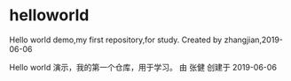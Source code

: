 # helloworld
Hello world demo,my first repository,for study.
Created by zhangjian,2019-06-06

Hello world 演示，我的第一个仓库，用于学习。
由 张健 创建于 2019-06-06
